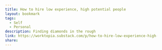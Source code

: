```yaml
---
title: How to hire low experience, high potential people 
layout: bookmark
tags:
  - Self
  - Personal
description: Finding diamonds in the rough
link: https://worktopia.substack.com/p/how-to-hire-low-experience-high-potential
share:
---
```


